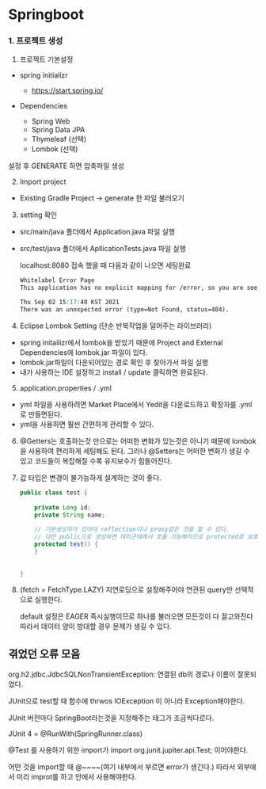 # Springboot



### 1. 프로젝트 생성



1. 프로젝트 기본설정

- spring initializr
  - https://start.spring.io/

- Dependencies
  - Spring Web 
  - Spring Data JPA 
  - Thymeleaf (선택)
  - Lombok (선택)

설정 후 GENERATE 하면 압축파일 생성



2. Import  project

- Existing Gradle Project -> generate 한 파일 불러오기



3. setting 확인

- src/main/java 폴더에서 Application.java 파일 실행

- src/test/java 폴더에서 ApllicationTests.java 파일 실행

  localhost:8080 접속 했을 때 다음과 같이 나오면 세팅완료

  ```markdown
  Whitelabel Error Page
  This application has no explicit mapping for /error, so you are seeing this as a fallback.
  
  Thu Sep 02 15:17:40 KST 2021
  There was an unexpected error (type=Not Found, status=404).
  ```

  

4. Eclipse Lombok Setting (단순 반복작업을 덜어주는 라이브러리)

- spring initailizr에서 lombok을 받았기 때문에 Project and External Dependencies에 lombok.jar 파일이 있다.
- lombok.jar파일이 다운되어있는 경로 확인 후 찾아가서 파일 실행
- 내가 사용하는 IDE 설정하고 install / update 클릭하면 완료된다.

5. application.properties / .yml

- yml 파일을 사용하려면 Market Place에서 Yedit을 다운로드하고 확장자를 .yml로 만들면된다.
- yml을 사용하면 훨씬 간편하게 관리할 수 있다.

6. @Getters는 호출하는것 만으로는 어떠한 변화가 있는것은 아니기 때문에 lombok을 사용하여 편리하게 세팅해도 된다.  그러나 @Setters는 어떠한 변화가 생길 수 있고 코드들이 복잡해질 수록 유지보수가 힘들어진다.

7. 값 타입은 변경이 불가능하게 설계하는 것이 좋다. 

   ```java
   public class test {
       
       private Long id;
       private String name;
       
       // 기본생성자가 있어야 reflection이나 proxy같은 것을 할 수 있다.
       // 다만 public으로 생성하면 여러군데에서 호출 가능해지므로 protected로 보호한다.
       protected test() {
       }
       
       
   }
   ```

8. (fetch = FetchType.LAZY) 지연로딩으로 설정해주어야 연관된 query만 선택적으로 실행한다.

   default 설정은 EAGER 즉시실행이므로 하나를 불러오면 모든것이 다 끌고와진다 따라서 데이터 양이 방대할 경우 문제가 생길 수 있다.



## 겪었던 오류 모음



org.h2.jdbc.JdbcSQLNonTransientException: 연결된 db의 경로나 이름이 잘못되었다.

JUnit으로 test할 때 함수에 thrwos IOException 이 아니라 Exception해야한다.

JUnit 버전마다 SpringBoot라는것을 지정해주는 태그가 조금씩다르다.

JUnit 4 = @RunWith(SpringRunner.class)

@Test 를 사용하기 위한 import가 import org.junit.jupiter.api.Test; 이어야한다.

어떤 것을 import할 때 @~~~~(여기 내부에서 부르면 error가 생긴다.) 따라서 외부에서 미리 improt를 하고 안에서 사용해야한다.